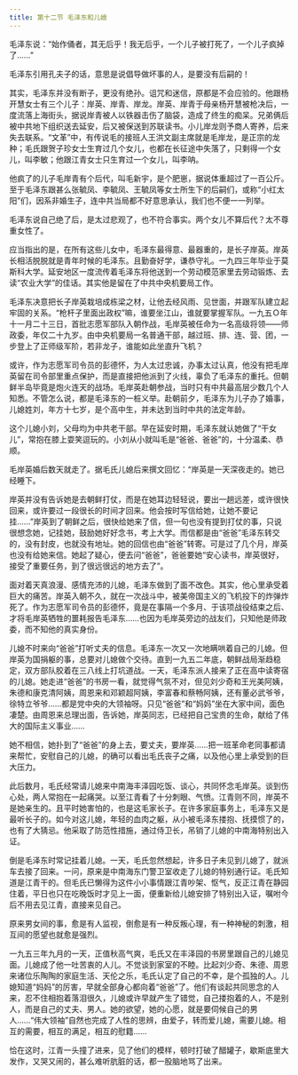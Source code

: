```yaml
---
title: 第十二节 毛泽东和儿媳
---
```


毛泽东说：“始作俑者，其无后乎！我无后乎，一个儿子被打死了，一个儿子疯掉了……”

毛泽东引用孔夫子的话，意思是说倡导做坏事的人，是要没有后嗣的！

其实，毛泽东并没有断子，更没有绝孙。诅咒和迷信，原都是不会应验的。他跟杨开慧女士有三个儿子：岸英、岸青、岸龙。岸英、岸青于母亲杨开慧被枪决后，一度流落上海街头，据说岸青被人以铁器击伤了脑袋，造成了终生的痴呆。兄弟俩后被中共地下组织送去延安，后又被保送到苏联读书。小儿岸龙则予商人寄养，后来失去联系。“文革”中，有传说毛的接班人王洪文副主席就是毛岸龙，是正宗的龙种；毛氏跟贺子珍女士生育过几个女儿，也都在长征途中失落了，只剩得一个女儿，叫李敏；他跟江青女士只生育过一个女儿，叫李呐。

他疯了的儿子毛岸青有个后代，叫毛新宇，是个肥崽，据说体重超过了一百公斤。至于毛泽东跟甚么张毓凤、李毓凤、王毓凤等女士所生下的后嗣们，或称“小红太阳”们，因系非婚生子，连中共当局都不好意思承认，我们也不便一一列举。

毛泽东说自己绝了后，是太过悲观了，也不符合事实。两个女儿不算后代？太不尊重女性了。

应当指出的是，在所有这些儿女中，毛泽东最得意、最器重的，是长子岸英。岸英长相活脱脱就是青年时候的毛泽东。且勤奋好学，谦恭守礼。一九四三年毕业于莫斯科大学。延安地区一度流传着毛泽东将他送到一个劳动模范家里去劳动锻炼、去读“农业大学”的佳话。其实他是留在了中共中央机要局工作。

毛泽东决意把长子岸英栽培成栋梁之材，让他去经风雨、见世面，并跟军队建立起牢固的关系。“枪杆子里面出政权”嘛，谁要坐江山，谁就要掌握军队。一九五Ｏ年十一月二十三日，首批志愿军部队入朝作战，毛岸英被任命为一名高级将领——师政委，年仅二十九岁。由中央机要局一名普通干部，越过班、排、连、营、团，一步登上了正师级军阶，若非龙子，谁能如此坐直升飞机？

或许，作为志愿军司令员的彭德怀，为人太过忠诚，办事太过认真，他没有把毛岸英留在司令部里重点保护，而是直接把他派到了火线，辜负了毛泽东的重托。但朝鲜半岛毕竟是炮火连天的战场。毛岸英赴朝参战，当时只有中共最高层少数几个人知悉。不管怎么说，都是毛泽东的一桩义举。赴朝前夕，毛泽东为儿子办了婚事，儿媳姓刘，年方十七岁，是个高中生，并未达到当时中共的法定年龄。

这个儿媳小刘，父母均为中共老干部。早在延安时期，毛泽东就认她做了“干女儿”，常抱在膝上耍笑逗玩的。小刘从小就叫毛是“爸爸、爸爸”的，十分温柔、恭顺。

毛岸英婚后数天就走了。据毛氏儿媳后来撰文回忆：“岸英是一天深夜走的。她已经睡下。

岸英并没有告诉她是去朝鲜打仗，而是在她耳边轻轻说，要出一趟远差，或许很快回来，或许要过一段很长的时间才回来。他会按时写信给她，让她不要记挂……”岸英到了朝鲜之后，很快给她来了信，但一句也没有提到打仗的事，只说很想念她，记挂她，鼓励她好好念书，考上大学。而信都是由“爸爸”毛泽东转交的，没有封皮，也就没有地址。她的回信也由“爸爸”转寄。可是过了几个月，岸英也没有给她来信。她起了疑心，便去问“爸爸”，爸爸要她“安心读书，岸英很好，接受了重要任务，到了很远很远的地方去了”。

面对着天真浪漫、感情充沛的儿媳，毛泽东做到了面不改色。其实，他心里承受着巨大的痛苦。岸英入朝不久，就在一次战斗中，被美帝国主义的飞机投下的炸弹炸死了。作为志愿军司令员的彭德怀，竟是在事隔一个多月、于该项战役结束之后、才将毛岸英牺牲的噩耗报告毛泽东……也因为毛岸英旁边的战友们，只知他是师政委，而不知他的真实身份。

儿媳不时来向“爸爸”打听丈夫的信息。毛泽东一次又一次地瞒哄着自己的儿媳。但岸英为国捐躯的事，总要对儿媳做个交待。直到一九五二年底，朝鲜战局渐趋稳定，双方部队胶着在三八线上打坑道战。一天，毛泽东派人接来了正在高中读寄宿的儿媳。她走进“爸爸”的书房一看，就觉得气氛不对，但见刘少奇和王光美阿姨，朱德和康克清阿姨，周恩来和邓颖超阿姨，李富春和蔡畅阿姨，还有董必武爷爷，徐特立爷爷……都是党中央的大领袖呀。只见“爸爸”和“妈妈”坐在大家中间，面色凄楚。由周恩来总理出面，告诉她，岸英同志，已经把自己宝贵的生命，献给了伟大的国际主义事业……

她不相信，她扑到了“爸爸”的身上去，要丈夫，要岸英……把一班革命老同事都请来帮忙，安慰自己的儿媳，的确可以看出毛氏丧子之痛，以及他心里上承受到的巨大压力。

此后数月，毛氏经常请儿媳来中南海丰泽园吃饭、谈心，共同怀念毛岸英。谈到伤心处，两人常抱在一起痛哭。以至江青看了十分刺眼、气愤。江青则不同，岸英不是她亲生的。且平时她害怕的，也是这毛家长子。在许多家庭事务上，毛泽东又是最听长子的。如今对这儿媳，年轻的血肉之躯，从小被毛泽东搂抱、抚摸惯了的，也有了大猜忌。他采取了防范性措施，通过侍卫长，吊销了儿媳的中南海特别出入证。

倒是毛泽东时常记挂着儿媳。一天，毛氏忽然想起，许多日子未见到儿媳了，就派车去接了回来。一问，原来是中南海东门警卫室收走了儿媳的特别通行证。毛氏知道是江青干的。但毛氏已懒得为这件小小事情跟江青吵架、怄气，反正江青在静园住着，平日也只在吃晚饭时才见上一面，便重新给儿媳安排了特别出入证，嘱咐今后不用去见江青，直接来见自己。

原来男女间的事，愈是有人监视，倒愈是有一种反叛心理，有一种神秘的刺激，相互间的愿望也就愈是强烈。

一九五三年九月的一天，正值秋高气爽，毛氏又在丰泽园的书房里跟自己的儿媳见面。儿媳成了他一吐苦衷的人儿。不觉谈到家室的不睦。比起刘少奇、朱德、周恩来诸位乐陶陶的家庭生活、天伦之乐，毛氏认定了自己的不幸，是个孤独的人。儿媳知道“妈妈”的厉害，早就全部身心都向着“爸爸”了。他们有谈起共同思念的人来，忍不住相抱着落泪很久，儿媳或许早就产生了错觉，自己搂抱着的人，不是别人，而是自己的丈夫、男人。她的欲望，她的心愿，就是要伺候自己的男人……“伟大领袖”自然也完成了人性的思辨，由爱子，转而爱儿媳，需要儿媳。相互的需要，相互的满足，相互的慰籍……

恰在这时，江青一头撞了进来，见了他们的模样，顿时打破了醋罐子，歇斯底里大发作，又哭又闹的，甚么难听肮脏的话，都一股脑地骂了出来。
